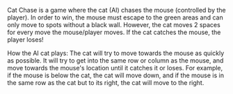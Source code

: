 Cat Chase is a game where the cat (AI) chases the mouse (controlled by the player). In order to win, the mouse must escape to the green areas and can only move to spots without a black wall. However, the cat moves 2 spaces for every move the mouse/player moves. If the cat catches the mouse, the player loses!

How the AI cat plays:
The cat will try to move towards the mouse as quickly as possible. It will try to get into the same row or column as the mouse, and move towards the mouse's location until it catches it or loses. For example, if the mouse is below the cat, the cat will move down, and if the mouse is in the same row as the cat but to its right, the cat will move to the right.
